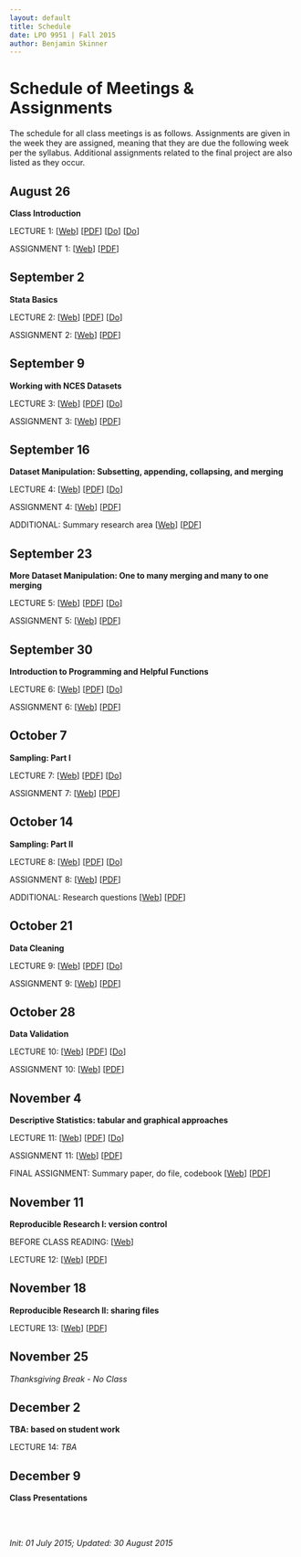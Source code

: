 ```yaml
---
layout: default
title: Schedule
date: LPO 9951 | Fall 2015
author: Benjamin Skinner
---
```


# Schedule of Meetings & Assignments

The schedule for all class meetings is as follows. Assignments are given in the week they are assigned, meaning that they are due the following week per the syllabus. Additional assignments related to the final project are also listed as they occur.

## August 26

**Class Introduction**  

LECTURE 1: [[Web](../lecture/lecture1_introduction.html)] [[PDF](../lecture/lecture1_introduction.pdf)] [[Do](https://github.com/btskinner/lpo9951/raw/master/do/lecture1_introduction.do)] [[Do](https://github.com/btskinner/lpo9951/raw/master/do/lecture1_introduction_hello.do)] 

ASSIGNMENT 1: [[Web](../assignments/assignment1.html)] [[PDF](../assignments/assignment1.pdf)]  


## September 2

**Stata Basics**

LECTURE 2: [[Web](https://cdn.rawgit.com/btskinner/lpo9951/master/lecture/lecture2_stata_basics.html)] [[PDF](https://github.com/btskinner/lpo9951/raw/master/lecture/lecture2_stata_basics.pdf)] [[Do](https://github.com/btskinner/lpo9951/raw/master/do/lecture2_stata_basics.do)]     

ASSIGNMENT 2: [[Web](https://cdn.rawgit.com/btskinner/lpo9951/master/assignments/assignment2.html)] [[PDF](https://github.com/btskinner/lpo9951/raw/master/assignments/assignment2.pdf)]  


## September 9

**Working with NCES Datasets**

LECTURE 3: [[Web](https://cdn.rawgit.com/btskinner/lpo9951/5cfc341f1ec7af1ca673277025afa9622bd25e80/lecture/lecture3_nces_datasets.html)]  [[PDF](https://github.com/btskinner/lpo9951/raw/master/lecture/lecture3_nces_datasets.pdf)] [[Do](https://github.com/btskinner/lpo9951/raw/master/do/lecture3_nces_datasets.do)]    

ASSIGNMENT 3: [[Web](https://cdn.rawgit.com/btskinner/lpo9951/master/assignments/assignment3.html)] [[PDF](https://github.com/btskinner/lpo9951/raw/master/assignments/assignment3.pdf)]

## September 16

**Dataset Manipulation: Subsetting, appending, collapsing, and merging**

LECTURE 4: [[Web](https://cdn.rawgit.com/btskinner/lpo9951/3a47c7e770b9a15ce289d354de74daaf33bc7444/lecture/lecture4_dataset_manipulation.html)]  [[PDF](https://github.com/btskinner/lpo9951/raw/master/lecture/lecture4_dataset_manipulation.pdf)] [[Do](https://github.com/btskinner/lpo9951/raw/master/do/lecture4_dataset_manipulation.do)]   

ASSIGNMENT 4: [[Web](https://cdn.rawgit.com/btskinner/lpo9951/4826570cf40ae5b7c69095fe2aa2f74c72d34acf/assignments/assignment4.html)] [[PDF](https://github.com/btskinner/lpo9951/raw/master/assignments/assignment4.pdf)]

ADDITIONAL: Summary research area  [[Web](https://cdn.rawgit.com/btskinner/lpo9951/master/assignments/summary_research_area.html)] [[PDF](https://github.com/btskinner/lpo9951/raw/master/assignments/summary_research_area.pdf)]  


## September 23

**More Dataset Manipulation: One to many merging and many to one merging**

LECTURE 5: [[Web](https://cdn.rawgit.com/btskinner/lpo9951/master/lecture/lecture5_more_dataset_manipulation.html)]  [[PDF](https://github.com/btskinner/lpo9951/raw/master/lecture/lecture5_more_dataset_manipulation.pdf)] [[Do](https://github.com/btskinner/lpo9951/raw/master/do/lecture5_more_dataset_manipulation.do)]   

ASSIGNMENT 5: [[Web](https://cdn.rawgit.com/btskinner/lpo9951/master/assignments/assignment5.html)] [[PDF](https://github.com/btskinner/lpo9951/raw/master/assignments/assignment5.pdf)]  

## September 30

**Introduction to Programming and Helpful Functions**

LECTURE 6: [[Web](https://cdn.rawgit.com/btskinner/lpo9951/a91d18ea927a7c7b66509dcc9672112d14a75f8a/lecture/lecture6_programming.html)]  [[PDF](https://github.com/btskinner/lpo9951/raw/master/lecture/lecture6_programming.pdf)] [[Do](https://github.com/btskinner/lpo9951/raw/master/do/lecture6_programming.do)]   

ASSIGNMENT 6: [[Web](https://cdn.rawgit.com/btskinner/lpo9951/master/assignments/assignment6.html)] [[PDF](https://github.com/btskinner/lpo9951/raw/master/assignments/assignment6.pdf)]  

## October 7

**Sampling: Part I**

LECTURE 7: [[Web](https://cdn.rawgit.com/btskinner/lpo9951/96929a0edfc9f78264f34fa7dca90f941cbaae8a/lecture/lecture7_sampling_part1.html)]  [[PDF](https://github.com/btskinner/lpo9951/raw/master/lecture/lecture7_sampling_part1.pdf)] [[Do](https://github.com/btskinner/lpo9951/raw/master/do/lecture7_sampling_part1.do)]   

ASSIGNMENT 7: [[Web](https://cdn.rawgit.com/btskinner/lpo9951/master/assignments/assignment7.html)] [[PDF](https://github.com/btskinner/lpo9951/raw/master/assignments/assignment7.pdf)]  

## October 14

**Sampling: Part II**

LECTURE 8: [[Web](https://cdn.rawgit.com/btskinner/lpo9951/master/lecture/lecture8_sampling_part2.html)]  [[PDF](https://github.com/btskinner/lpo9951/raw/master/lecture/lecture8_sampling_part2.pdf)] [[Do](https://github.com/btskinner/lpo9951/raw/master/do/lecture8_sampling_part2.do)]   

ASSIGNMENT 8: [[Web](https://cdn.rawgit.com/btskinner/lpo9951/master/assignments/assignment8.html)] [[PDF](https://github.com/btskinner/lpo9951/raw/master/assignments/assignment8.pdf)]  

ADDITIONAL: Research questions [[Web](https://cdn.rawgit.com/btskinner/lpo9951/master/assignments/research_questions.html)] [[PDF](https://github.com/btskinner/lpo9951/raw/master/assignments/research_questions.pdf)]

## October 21

**Data Cleaning**

LECTURE 9: [[Web](https://cdn.rawgit.com/btskinner/lpo9951/master/lecture/lecture9_cleaning.html)]  [[PDF](https://github.com/btskinner/lpo9951/raw/master/lecture/lecture9_cleaning.pdf)] [[Do](https://github.com/btskinner/lpo9951/raw/master/do/lecture9_cleaning.do)]   

ASSIGNMENT 9: [[Web](https://cdn.rawgit.com/btskinner/lpo9951/master/assignments/assignment9.html)] [[PDF](https://github.com/btskinner/lpo9951/raw/master/assignments/assignment9.pdf)]  

## October 28

**Data Validation**

LECTURE 10: [[Web](https://cdn.rawgit.com/btskinner/lpo9951/master/lecture/lecture10_validation.html)]  [[PDF](https://github.com/btskinner/lpo9951/raw/master/lecture/lecture10_validation.pdf)] [[Do](https://github.com/btskinner/lpo9951/raw/master/do/lecture10_validation.do)]   

ASSIGNMENT 10: [[Web](https://cdn.rawgit.com/btskinner/lpo9951/master/assignments/assignment10.html)] [[PDF](https://github.com/btskinner/lpo9951/raw/master/assignments/assignment10.pdf)]  

## November 4

**Descriptive Statistics: tabular and graphical approaches**

LECTURE 11: [[Web](https://cdn.rawgit.com/btskinner/lpo9951/master/lecture/lecture11_descriptives.html)]  [[PDF](https://github.com/btskinner/lpo9951/raw/master/lecture/lecture11_descriptives.pdf)] [[Do](https://github.com/btskinner/lpo9951/raw/master/do/lecture11_descriptives.do)]   

ASSIGNMENT 11:  [[Web](https://cdn.rawgit.com/btskinner/lpo9951/master/assignments/assignment11.html)] [[PDF](https://github.com/btskinner/lpo9951/raw/master/assignments/assignment11.pdf)]  

FINAL ASSIGNMENT: Summary paper, do file, codebook [[Web](https://cdn.rawgit.com/btskinner/lpo9951/master/assignments/final_project.html)] [[PDF](https://github.com/btskinner/lpo9951/raw/master/assignments/final_project.pdf)]  

## November 11

**Reproducible Research I: version control**

BEFORE CLASS READING: [[Web](http://scfbm.biomedcentral.com/articles/10.1186/1751-0473-8-7)]  

LECTURE 12: [[Web](https://cdn.rawgit.com/btskinner/lpo9951/617ee5e4860b5ed8a46a98f6c0969ba069c96765/lecture/lecture12_represearch_vc.html)] [[PDF](https://github.com/btskinner/lpo9951/raw/master/lecture/lecture12_represearch_vc.pdf)]

## November 18

**Reproducible Research II: sharing files**

LECTURE 13: [[Web](https://cdn.rawgit.com/btskinner/lpo9951/617ee5e4860b5ed8a46a98f6c0969ba069c96765/lecture/lecture13_represearch_sharing.html)] [[PDF](https://github.com/btskinner/lpo9951/raw/master/lecture/lecture13_represearch_sharing.pdf)]


## November 25

*Thanksgiving Break - No Class*


## December 2

**TBA: based on student work**

LECTURE 14: *TBA* 

## December 9

**Class Presentations**


<br><br>

*Init: 01 July 2015; Updated: 30 August 2015*

<br>




